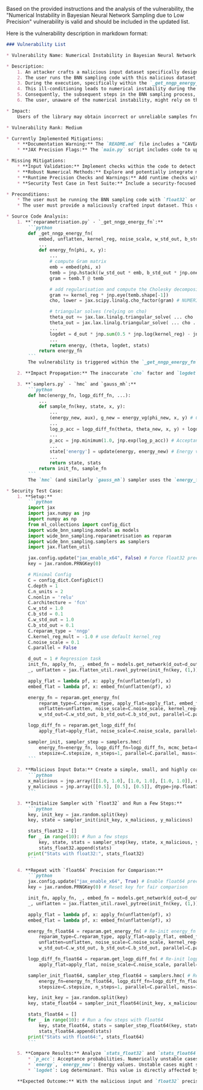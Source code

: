 Based on the provided instructions and the analysis of the vulnerability, the "Numerical Instability in Bayesian Neural Network Sampling due to Low Precision" vulnerability is valid and should be included in the updated list.

Here is the vulnerability description in markdown format:

```markdown
### Vulnerability List

* Vulnerability Name: Numerical Instability in Bayesian Neural Network Sampling due to Low Precision

* Description:
    1. An attacker crafts a malicious input dataset specifically designed to trigger numerical instability in the Bayesian Neural Network (BNN) sampling process.
    2. The user runs the BNN sampling code with this malicious dataset, potentially using default `float32` precision as suggested as a minimum in the documentation.
    3. During the execution, specifically within the `_get_nngp_energy_fn` function in `reparametrisation.py`, the Gram matrix calculation becomes ill-conditioned due to the crafted input data and limited numerical precision.
    4. This ill-conditioning leads to numerical instability during the Cholesky decomposition step performed by `jax.scipy.linalg.cho_factor`. The Cholesky decomposition may fail, produce inaccurate results, or lead to exceptions.
    5. Consequently, the subsequent steps in the BNN sampling process, which rely on the Cholesky decomposition (triangular solves, energy calculations, sampler updates in `samplers.py`), become unreliable and produce incorrect or nonsensical samples from the BNN posterior.
    6. The user, unaware of the numerical instability, might rely on these incorrect samples for downstream tasks, leading to flawed conclusions or decisions.

* Impact:
    Users of the library may obtain incorrect or unreliable samples from the Bayesian Neural Network posterior when using crafted input datasets and lower computational precision (like `float32`). This can lead to inaccurate scientific results, flawed model predictions, and incorrect decision-making based on the BNN sampling output. The vulnerability undermines the reliability and trustworthiness of the BNN sampling library.

* Vulnerability Rank: Medium

* Currently Implemented Mitigations:
    * **Documentation Warning:** The `README.md` file includes a "CAVEAT" section explicitly warning users about potential numerical instability issues when using low computational precision. It recommends using at least `float32`, but prefers `float64` and mentions JAX flags `jax_enable_x64` and `jax_default_matmul_precision` for controlling precision. This warning serves as a documentation-based mitigation.
    * **JAX Precision Flags:** The `main.py` script includes code to update JAX configuration related to numerical precision: `jax.config.update('jax_numpy_rank_promotion', 'raise')` and `jax.config.parse_flags_with_absl()`.  While not directly enforcing higher precision, the project uses JAX features that allow users to control precision, and the README guides them to use these features for mitigation.

* Missing Mitigations:
    * **Input Validation:** Implement checks within the code to detect potentially problematic input datasets that might lead to ill-conditioned Gram matrices. This could involve analyzing the properties of the input data, although designing robust and general input validation for numerical stability is challenging.
    * **Robust Numerical Methods:** Explore and potentially integrate more robust numerical methods for Cholesky decomposition or alternative approaches that are less sensitive to numerical precision issues, if available within JAX or compatible libraries.
    * **Runtime Precision Checks and Warnings:** Add runtime checks within the code to monitor numerical stability during Cholesky decomposition or related operations. If potential instability is detected (e.g., based on condition number estimates or error flags from numerical routines), issue a warning to the user, especially when `float32` precision is used.
    * **Security Test Case in Test Suite:** Include a security-focused test case in the project's test suite that specifically targets and demonstrates this numerical instability vulnerability. This test case would serve as an ongoing check to prevent regressions and highlight the importance of using appropriate precision.

* Preconditions:
    * The user must be running the BNN sampling code with `float32` or lower computational precision in JAX. This is often the default or a common setting for performance reasons, making it a likely scenario.
    * The user must provide a maliciously crafted input dataset. This dataset needs to be designed in a way that, when processed by the BNN model's embedding function, results in a Gram matrix in `_get_nngp_energy_fn` that is nearly singular or ill-conditioned, exacerbating numerical precision limitations.

* Source Code Analysis:
    1. **`reparametrisation.py` - `_get_nngp_energy_fn`:**
        ```python
        def _get_nngp_energy_fn(
            embed, unflatten, kernel_reg, noise_scale, w_std_out, b_std_out, parallel):
            ...
            def energy_fn(phi, x, y):
                ...
                # compute Gram matrix
                emb = embed(phi, x)
                temb = jnp.hstack((w_std_out * emb, b_std_out * jnp.ones((len(emb), 1))))
                gram = temb.T @ temb

                # add regularisation and compute the Cholesky decomposition
                gram += kernel_reg * jnp.eye(temb.shape[-1])
                cho, lower = jax.scipy.linalg.cho_factor(gram) # NUMERICAL INSTABILITY POINT

                # triangular solves (relying on cho)
                theta_out += jax.lax.linalg.triangular_solve( ... cho ... )
                theta_out = jax.lax.linalg.triangular_solve( ... cho ... )
                ...
                logdet = d_out * jnp.sum(0.5 * jnp.log(kernel_reg) - jnp.log(jnp.diag(cho))) # logdet calculation relies on cho
                ...
                return energy, (theta, logdet, stats)
            return energy_fn
        ```
        The vulnerability is triggered within the `_get_nngp_energy_fn` function, specifically at the line `cho, lower = jax.scipy.linalg.cho_factor(gram)`. If the `gram` matrix, computed as `temb.T @ temb` from the embeddings `temb`, becomes nearly singular due to a malicious input dataset and `float32` precision, the Cholesky decomposition will be numerically unstable. This instability propagates through subsequent calculations that depend on `cho`, including the triangular solves and the `logdet` computation.

    2. **Impact Propagation:** The inaccurate `cho` factor and `logdet` value directly affect the `energy_fn` output. This `energy_fn` is used by the samplers in `samplers.py` (e.g., `hmc`, `gauss_mh`). Incorrect energy values lead to incorrect acceptance probabilities and ultimately to the samplers drawing samples from a distribution that deviates significantly from the true BNN posterior.

    3. **`samplers.py` - `hmc` and `gauss_mh`:**
        ```python
        def hmc(energy_fn, logp_diff_fn, ...):
            ...
            def sample_fn(key, state, x, y):
                ...
                (energy_new, aux), g_new = energy_vg(phi_new, x, y) # Calls energy_fn
                ...
                log_p_acc = logp_diff_fn(theta, theta_new, x, y) + logdet_new - logdet # logdet from energy_fn
                ...
                p_acc = jnp.minimum(1.0, jnp.exp(log_p_acc)) # Acceptance probability calculation
                ...
                state['energy'] = update(energy, energy_new) # Energy value update
                ...
                return state, stats
            return init_fn, sample_fn
        ```
        The `hmc` (and similarly `gauss_mh`) sampler uses the `energy_fn` to evaluate the energy of the proposed and current states. The acceptance probability `p_acc` is calculated based on the difference in energy and `logdet`. If `energy_fn` returns incorrect values due to numerical instability in Cholesky decomposition, the calculated `p_acc` will be wrong, leading to a flawed sampling process.

* Security Test Case:
    1. **Setup:**
        ```python
        import jax
        import jax.numpy as jnp
        import numpy as np
        from ml_collections import config_dict
        import wide_bnn_sampling.models as models
        import wide_bnn_sampling.reparametrisation as reparam
        import wide_bnn_sampling.samplers as samplers
        import jax.flatten_util

        jax.config.update("jax_enable_x64", False) # Force float32 precision
        key = jax.random.PRNGKey(0)

        # Minimal Config
        C = config_dict.ConfigDict()
        C.depth = 1
        C.n_units = 2
        C.nonlin = 'relu'
        C.architecture = 'fcn'
        C.w_std = 1.0
        C.b_std = 0.1
        C.w_std_out = 1.0
        C.b_std_out = 0.1
        C.reparam_type = 'nngp'
        C.kernel_reg_mult = -1.0 # use default kernel_reg
        C.noise_scale = 0.1
        C.parallel = False

        d_out = 1 # Regression task
        init_fn, apply_fn, _, embed_fn = models.get_network(d_out=d_out, C=C)
        _, unflatten = jax.flatten_util.ravel_pytree(init_fn(key, (1,)))

        apply_flat = lambda pf, x: apply_fn(unflatten(pf), x)
        embed_flat = lambda pf, x: embed_fn(unflatten(pf), x)

        energy_fn = reparam.get_energy_fn(
            reparam_type=C.reparam_type, apply_flat=apply_flat, embed_flat=embed_flat,
            unflatten=unflatten, noise_scale=C.noise_scale, kernel_reg=C.noise_scale**2,
            w_std_out=C.w_std_out, b_std_out=C.b_std_out, parallel=C.parallel)

        logp_diff_fn = reparam.get_logp_diff_fn(
            apply_flat=apply_flat, noise_scale=C.noise_scale, parallel=C.parallel)

        sampler_init, sampler_step = samplers.hmc(
            energy_fn=energy_fn, logp_diff_fn=logp_diff_fn, mcmc_beta=C.mcmc_beta,
            stepsize=C.stepsize, n_steps=1, parallel=C.parallel, mass=1.0, skip_mh=False)
        ```

    2. **Malicious Input Data:** Create a simple, small, and highly correlated input dataset to potentially induce ill-conditioning in the Gram matrix.
        ```python
        x_malicious = jnp.array([[1.0, 1.0], [1.0, 1.0], [1.0, 1.0]], dtype=jnp.float32) # Highly correlated inputs
        y_malicious = jnp.array([[0.5], [0.5], [0.5]], dtype=jnp.float32)
        ```

    3. **Initialize Sampler with `float32` and Run a Few Steps:**
        ```python
        key, init_key = jax.random.split(key)
        key, state = sampler_init(init_key, x_malicious, y_malicious)

        stats_float32 = []
        for _ in range(10): # Run a few steps
            key, state, stats = sampler_step(key, state, x_malicious, y_malicious)
            stats_float32.append(stats)
        print("Stats with float32:", stats_float32)
        ```

    4. **Repeat with `float64` Precision for Comparison:**
        ```python
        jax.config.update("jax_enable_x64", True) # Enable float64 precision
        key = jax.random.PRNGKey(0) # Reset key for fair comparison

        init_fn, apply_fn, _, embed_fn = models.get_network(d_out=d_out, C=C) # Re-init model for float64
        _, unflatten = jax.flatten_util.ravel_pytree(init_fn(key, (1,)))

        apply_flat = lambda pf, x: apply_fn(unflatten(pf), x)
        embed_flat = lambda pf, x: embed_fn(unflatten(pf), x)

        energy_fn_float64 = reparam.get_energy_fn( # Re-init energy_fn for float64
            reparam_type=C.reparam_type, apply_flat=apply_flat, embed_flat=embed_flat,
            unflatten=unflatten, noise_scale=C.noise_scale, kernel_reg=C.noise_scale**2,
            w_std_out=C.w_std_out, b_std_out=C.b_std_out, parallel=C.parallel)

        logp_diff_fn_float64 = reparam.get_logp_diff_fn( # Re-init logp_diff_fn for float64
            apply_flat=apply_flat, noise_scale=C.noise_scale, parallel=C.parallel)

        sampler_init_float64, sampler_step_float64 = samplers.hmc( # Re-init sampler for float64
            energy_fn=energy_fn_float64, logp_diff_fn=logp_diff_fn_float64, mcmc_beta=C.mcmc_beta,
            stepsize=C.stepsize, n_steps=1, parallel=C.parallel, mass=1.0, skip_mh=False)

        key, init_key = jax.random.split(key)
        key, state_float64 = sampler_init_float64(init_key, x_malicious, y_malicious)

        stats_float64 = []
        for _ in range(10): # Run a few steps with float64
            key, state_float64, stats = sampler_step_float64(key, state_float64, x_malicious, y_malicious)
            stats_float64.append(stats)
        print("Stats with float64:", stats_float64)
        ```

    5. **Compare Results:** Analyze `stats_float32` and `stats_float64`. Look for significant differences in:
        * `p_acc`: Acceptance probabilities. Numerically unstable cases might show deteriorated or erratic acceptance probabilities.
        * `energy`, `energy_new`: Energy values. Unstable cases might show nonsensical or diverging energy values.
        * `logdet`: Log determinant. This value is directly affected by the Cholesky decomposition and will likely show significant differences if instability occurs.

    **Expected Outcome:** With the malicious input and `float32` precision, you might observe significantly lower or more erratic acceptance probabilities, and potentially unstable energy and logdet values compared to the `float64` results. This discrepancy demonstrates the numerical instability vulnerability when using lower precision with specific inputs.  The severity of the effect may vary depending on the network architecture, hyperparameters, and the crafted input dataset. You might need to adjust the input data or network configuration to clearly observe the vulnerability.